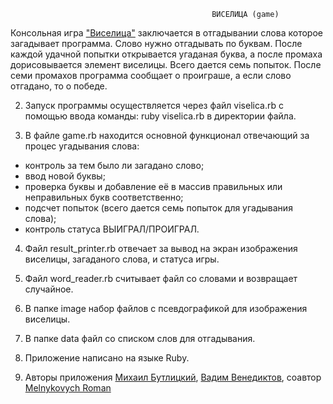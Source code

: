                                                  ВИСЕЛИЦА (game)
                                        
   Консольная игра ["Виселица"](https://ru.wikipedia.org/wiki/%D0%92%D0%B8%D1%81%D0%B5%D0%BB%D0%B8%D1%86%D0%B0_(%D0%B8%D0%B3%D1%80%D0%B0)) заключается в отгадывании слова которое загадывает программа. Слово нужно отгадывать по буквам.
 После каждой удачной попытки открывается угаданая буква, а после промаха дорисовывается элемент виселицы. Всего 
 дается семь попыток. После семи промахов программа сообщает о проиграше, а если слово отгадано, то о победе.
 
 
 2. Запуск программы осуществляется через файл viselica.rb с помощью ввода команды: ruby viselica.rb в директории файла.
 
 3. В файле game.rb находится основной функционал отвечающий за процес угадывания слова:
   * контроль за тем было ли загадано слово;
   * ввод новой буквы;
   * проверка буквы и добавление её в массив правильных или неправильных букв соответственно;
   * подсчет попыток (всего дается семь попыток для угадывания слова);
   * контроль статуса ВЫИГРАЛ/ПРОИГРАЛ.
 
 4. Файл result_printer.rb отвечает за вывод на экран изображения виселицы, загаданого слова, и статуса игры.
 
 5. Файл word_reader.rb считывает файл со словами и возвращает случайное.
 
 6. В папке image набор файлов с псевдографикой для изображения виселицы.
 
 7. В папке data файл со списком слов для отгадывания.
 
 8. Приложение нaписано на языке Ruby.
 
 9. Авторы приложения [Михаил Бутлицкий](https://github.com/aristofun),  [Вадим Венедиктов](https://github.com/installero),   соавтор [Melnykovych Roman](https://github.com/melnyk-r)
